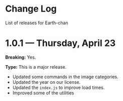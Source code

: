 # Change Log
List of releases for Earth-chan 

# 1.0.1 — Thursday, April 23
**Breaking:** Yes.

**Type:** This is a major release.

- Updated some commands in the image categories.
- Updated the year on our license.
- Updated the `index.js` to improve load times.
- Improved some of the utilities  
